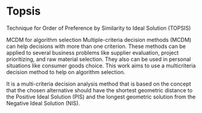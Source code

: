 # Topsis
Technique for Order of Preference by Similarity to Ideal Solution (TOPSIS)

MCDM for algorithm selection
Multiple-criteria decision methods (MCDM) can help decisions with more than one criterion. These methods can be applied to several business problems like supplier evaluation, project prioritizing, and raw material selection. They also can be used in personal situations like consumer goods choice. This work aims to use a multicriteria decision method to help on algorithm selection.

It is a multi-criteria decision analysis method that is based on the concept that the chosen alternative should have the shortest geometric distance to the Positive Ideal Solution (PIS) and the longest geometric solution from the Negative Ideal Solution (NIS).
